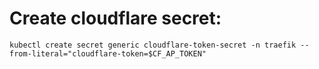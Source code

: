 # Create cloudflare secret:
```
kubectl create secret generic cloudflare-token-secret -n traefik --from-literal="cloudflare-token=$CF_AP_TOKEN"
```